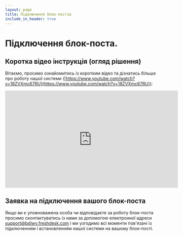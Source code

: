 ```yaml
---
layout: page
title: Підключення блок-постів
include_in_header: true
---
```


# Підключення блок-поста.

## Коротка відео інструкція (огляд рішення)

Вітаємо, просимо ознайомитись із коротким відео та дізнатись більше про роботу нашої системи ([https://www.youtube.com/watch?v=18ZVXmc67RU](https://www.youtube.com/watch?v=18ZVXmc67RU)):
<iframe width="560" height="315" src="https://www.youtube.com/embed/18ZVXmc67RU" title="YouTube video player" frameborder="0" allow="accelerometer; autoplay; clipboard-write; encrypted-media; gyroscope; picture-in-picture" allowfullscreen></iframe>

## Заявка на підключення вашого блок-поста

Якщо ви є уповноважена особа чи відповідаєте за роботу блок-поста просимо сконтактуватись із нами за допомогою електронної адреси [support@bdiwy.freshdesk.com](mailto:support@bdiwy.freshdesk.com) і ми узгодимо всі моменти пов'язані із підключенням і встановленням нашої системи на вашому блок-пості.
